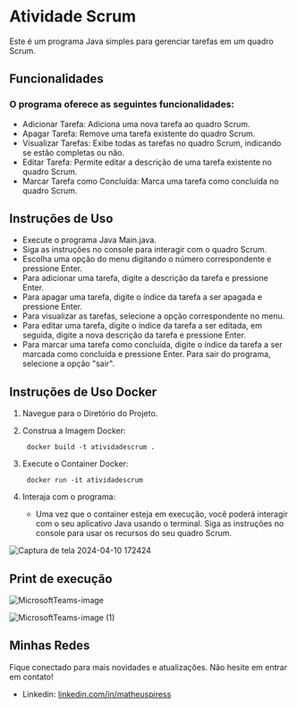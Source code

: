 # Atividade Scrum
Este é um programa Java simples para gerenciar tarefas em um quadro Scrum.
 
## Funcionalidades
 
### O programa oferece as seguintes funcionalidades:
 
- Adicionar Tarefa: Adiciona uma nova tarefa ao quadro Scrum.
- Apagar Tarefa: Remove uma tarefa existente do quadro Scrum.
- Visualizar Tarefas: Exibe todas as tarefas no quadro Scrum, indicando se estão completas ou não.
- Editar Tarefa: Permite editar a descrição de uma tarefa existente no quadro Scrum.
- Marcar Tarefa como Concluída: Marca uma tarefa como 
concluída no quadro Scrum.
 
## Instruções de Uso
 
- Execute o programa Java Main.java.
- Siga as instruções no console para interagir com o quadro Scrum.
- Escolha uma opção do menu digitando o número correspondente e pressione Enter.
- Para adicionar uma tarefa, digite a descrição da tarefa e pressione Enter.
- Para apagar uma tarefa, digite o índice da tarefa a ser apagada e pressione Enter.
- Para visualizar as tarefas, selecione a opção correspondente no menu.
- Para editar uma tarefa, digite o índice da tarefa a ser editada, em seguida, digite a nova descrição da tarefa e pressione Enter.
- Para marcar uma tarefa como concluída, digite o índice da tarefa a ser marcada como concluída e pressione Enter.
Para sair do programa, selecione a opção "sair".

## Instruções de Uso Docker
1. Navegue para o Diretório do Projeto.
2. Construa a Imagem Docker:
   
        docker build -t atividadescrum . 
       
3. Execute o Container Docker:
   
        docker run -it atividadescrum 
       
4. Interaja com o programa:
   * Uma vez que o container esteja em execução, você poderá interagir com o seu aplicativo Java usando o terminal. Siga as instruções no console para usar os recursos do seu quadro Scrum.
  
![Captura de tela 2024-04-10 172424](https://github.com/matheus3pires/Atividade-Scrum-ADS1231-Devops/assets/87993331/c75ef718-5f86-445e-bbbb-17dc657ae9cc)

## Print de execução
 
![MicrosoftTeams-image](https://github.com/matheus3pires/Atividade-Scrum-ADS1231-Devops/assets/87993331/094183f5-0615-46cf-9522-5f848b92517d)


![MicrosoftTeams-image (1)](https://github.com/matheus3pires/Atividade-Scrum-ADS1231-Devops/assets/87993331/43dce232-eaf5-47b5-8ab3-5ecc5f262680)

## Minhas Redes
Fique conectado para mais novidades e atualizações. Não hesite em entrar em contato!
 
- Linkedin: [linkedin.com/in/matheuspiress](https://www.linkedin.com/in/matheuspiress/)
